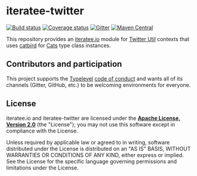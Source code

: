 # iteratee-twitter

[![Build status](https://img.shields.io/travis/travisbrown/iteratee-twitter/master.svg)](https://travis-ci.org/travisbrown/iteratee-twitter)
[![Coverage status](https://img.shields.io/codecov/c/github/travisbrown/iteratee-twitter/master.svg)](https://codecov.io/github/travisbrown/iteratee-twitter)
[![Gitter](https://img.shields.io/badge/gitter-join%20chat-green.svg)](https://gitter.im/travisbrown/iteratee)
[![Maven Central](https://img.shields.io/maven-central/v/io.iteratee/iteratee-twitter_2.11.svg)](https://maven-badges.herokuapp.com/maven-central/io.iteratee/iteratee-twitter_2.11)

This repository provides an [iteratee.io][iteratee-io] module for [Twitter Util][twitter-util]
contexts that uses [catbird][catbird] for [Cats][cats] type class instances.

## Contributors and participation

This project supports the [Typelevel][typelevel] [code of conduct][code-of-conduct] and wants
all of its channels (Gitter, GitHub, etc.) to be welcoming environments for everyone.

## License

iteratee.io and iteratee-twitter are licensed under the **[Apache License, Version 2.0][apache]**
(the "License"); you may not use this software except in compliance with the License.

Unless required by applicable law or agreed to in writing, software
distributed under the License is distributed on an "AS IS" BASIS,
WITHOUT WARRANTIES OR CONDITIONS OF ANY KIND, either express or implied.
See the License for the specific language governing permissions and
limitations under the License.

[apache]: http://www.apache.org/licenses/LICENSE-2.0
[catbird]: https://github.com/travisbrown/catbird
[cats]: https://github.com/typelevel/cats
[code-of-conduct]: http://typelevel.org/conduct.html
[iteratee-io]: https://github.com/travisbrown/iteratee
[twitter-util]: https://github.com/twitter/util
[typelevel]: http://typelevel.org/

